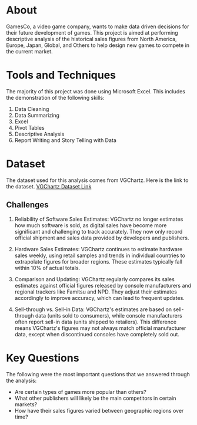 # About
GamesCo, a video game company, wants to make data driven decisions for their future development of games. This project is aimed at performing descriptive analysis of the historical sales figures from North America, Europe, Japan, Global, and Others to help design new games to compete in the current market.

# Tools and Techniques
The majority of this project was done using Microsoft Excel. This includes the demonstration of the following skills:
1. Data Cleaning
2. Data Summarizing
3. Excel
4. Pivot Tables
5. Descriptive Analysis
6. Report Writing and Story Telling with Data

# Dataset
The dataset used for this analysis comes from VGChartz. Here is the link to the dataset. [VGChartz Dataset Link](https://images.careerfoundry.com/public/courses/intro-to-data/E1/vgsales.xlsx)

## Challenges
1. Reliability of Software Sales Estimates: VGChartz no longer estimates how much software is sold, as digital sales have become more significant and challenging to track accurately. They now only record official shipment and sales data provided by developers and publishers.

2. Hardware Sales Estimates: VGChartz continues to estimate hardware sales weekly, using retail samples and trends in individual countries to extrapolate figures for broader regions. These estimates typically fall within 10% of actual totals.

3. Comparison and Updating: VGChartz regularly compares its sales estimates against official figures released by console manufacturers and regional trackers like Famitsu and NPD. They adjust their estimates accordingly to improve accuracy, which can lead to frequent updates.

4. Sell-through vs. Sell-in Data: VGChartz's estimates are based on sell-through data (units sold to consumers), while console manufacturers often report sell-in data (units shipped to retailers). This difference means VGChartz's figures may not always match official manufacturer data, except when discontinued consoles have completely sold out.

# Key Questions
The following were the most important questions that we answered through the analysis:
* Are certain types of games more popular than others?
* What other publishers will likely be the main competitors in certain markets?
* How have their sales figures varied between geographic regions over time?
